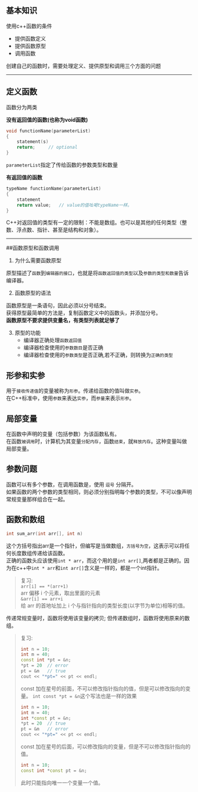## 基本知识
使用c++函数的条件
* 提供函数定义
* 提供函数原型
* 调用函数

创建自己的函数时，需要处理定义、提供原型和调用三个方面的问题

---
## 定义函数
函数分为两类

**没有返回值的函数(也称为void函数)**

```c++
void functionName(parameterList)
{
    statement(s)
    return;     // optional
}
```
`parameterList`指定了传给函数的参数类型和数量

**有返回值的函数**
```c++
typeName functionName(parameterList)
{
    statement
    return value;   // value的值吆喝typeName一样。
}
```
C++对返回值的类型有一定的限制：不能是数组。也可以是其他的任何类型（整数、浮点数、指针、甚至是结构和对象）。

---
##函数原型和函数调用

1. 为什么需要函数原型

原型描述了`函数`到`编辑器的接口`，也就是将`函数返回值的类型`以及`参数的类型和数量`告诉编译器。

2. 函数原型的语法

函数原型是一条语句，因此必须以分号结束。  
获得原型最简单的方法是，复制函数定义中的函数头，并添加分号。   
**函数原型不要求提供变量名，有类型列表就足够了**

3. 原型的功能
    * 编译器正确处理`函数返回值`
    * 编译器检查使用的`参数数目`是否正确
    * 编译器检查使用的`参数类型`是否正确,若不正确，则转换为`正确的类型`

## 形参和实参

用于`接收传递值`的变量被称为`形参`。传递给函数的值叫做`实参`。    
在C++标准中，使用`参数`来表达`实参`，而`参量`来表示`形参`。

## 局部变量

在函数中声明的变量（包括参数）为该函数私有。   
在函数`被调用`时，计算机为其变量`分配内存`，函数`结束`，就`释放内存`。这种变量叫做局部变量。

## 参数问题

函数可以有多个参数，在调用函数是，使用 `逗号` 分隔开。  
如果函数的两个参数的类型相同，则必须分别指明每个参数的类型，不可以像声明常规变量那样组合在一起。

## 函数和数组

```c++
int sum_arr(int arr[], int n)
```
这个方括号指出arr是一个指针，但编写是当做数组，`方括号为空`，这表示可以将任何长度数组传递给该函数。   
正确的函数头应该使用`int * arr`，而这个用的是`int arr[]`,两者都是正确的。因为在c++中`int * arr`和`int arr[]`含义是一样的，都是一个int指针。

>复习:  
> `arr[i] == *(arr+1)`  
> arr 偏移 i 个元素，取出里面的元素  
> `&arr[i] == arr+i`  
> 给 arr 的首地址加上 i 个与指针指向的类型长度(以字节为单位)相等的值。

传递常规变量时，函数将使用该变量的拷贝; 但传递数组时，函数将使用原来的数组。

>复习:  
> ```c++
> int n = 10;
> int m = 40;
> const int *pt = &n;
> *pt = 20  // error
> pt = &m   // true
> cout << "*pt=" << pt << endl;
>   ```
> const 加在星号的前面，不可以修改指针指向的值，但是可以修改指向的变量。
> `int const *pt = &n`这个写法也是一样的效果
> ```c++
> int n = 10;
> int m = 40;
> int *const pt = &n;
> *pt = 20  // true
> pt = &m   // error
> cout << "*pt=" << pt << endl;
> ```  
> const 加在星号的后面，可以修改指向的变量，但是不可以修改指针指向的值。
> ```c++
> int n = 10;
> const int *const pt = &n;
> ```  
> 此时只能指向唯一一个变量一个值。
